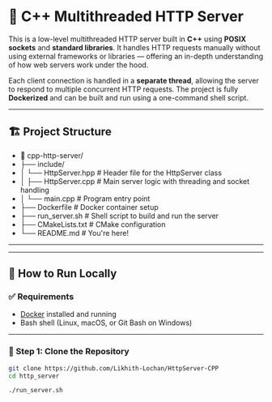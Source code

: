 # 🧠 C++ Multithreaded HTTP Server

This is a low-level multithreaded HTTP server built in **C++** using **POSIX sockets** and **standard libraries**. It handles HTTP requests manually without using external frameworks or libraries — offering an in-depth understanding of how web servers work under the hood.

Each client connection is handled in a **separate thread**, allowing the server to respond to multiple concurrent HTTP requests. The project is fully **Dockerized** and can be built and run using a one-command shell script.

---

## 🏗️ Project Structure

- 📂 cpp-http-server/
- ├── include/
- │ └── HttpServer.hpp # Header file for the HttpServer class
- │ ├── HttpServer.cpp # Main server logic with threading and socket handling
- │ └── main.cpp # Program entry point
- ├── Dockerfile # Docker container setup
- ├── run_server.sh # Shell script to build and run the server
- ├── CMakeLists.txt # CMake configuration
- └── README.md # You're here!

---


---

## 🚀 How to Run Locally

### ✅ Requirements

- [Docker](https://www.docker.com/) installed and running
- Bash shell (Linux, macOS, or Git Bash on Windows)

---

### 🔧 Step 1: Clone the Repository

```bash
git clone https://github.com/Likhith-Lochan/HttpServer-CPP
cd http_server

./run_server.sh

